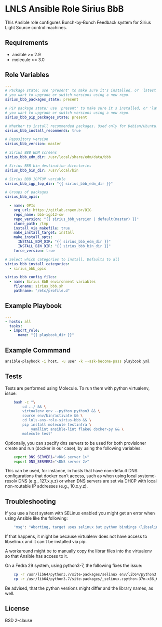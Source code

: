 LNLS Ansible Role Sirius BbB
=======================

This Ansible role configures Bunch-by-Bunch Feedback system for Sirius Light Source control machines.

## Requirements

- ansible >= 2.9
- molecule >= 3.0

## Role Variables

```yaml
---
# Package state; use 'present' to make sure it's installed, or 'latest' if
# you want to upgrade or switch versions using a new repo.
sirius_bbb_packages_state: present

# PIP package state; use 'present' to make sure it's installed, or 'latest' if
# you want to upgrade or switch versions using a new repo.
sirius_bbb_pip_packages_state: present

# Whether to install recommended packages. Used only for Debian/Ubuntu.
sirius_bbb_install_recommends: true

# Repository version
sirius_bbb_version: master

# Sirius BBB EDM screens
sirius_bbb_edm_dir: /usr/local/share/edm/data/bbb

# Sirius BBB bin destination directories
sirius_bbb_bin_dir: /usr/local/bin

# Sirius BBB IGPTOP variable
sirius_bbb_igp_top_dir: "{{ sirius_bbb_edm_dir }}"

# Groups of packages
sirius_bbb_opis:

  - name: OPIs
    org_url: https://gitlab.cnpem.br/DIG
    repo_name: bbb-igp12-sw
    repo_version: "{{ sirius_bbb_version | default(master) }}"
    clone_path: /tmp
    install_via_makefile: true
    make_install_target: install
    make_install_opts:
      INSTALL_EDM_DIR: "{{ sirius_bbb_edm_dir }}"
      INSTALL_BIN_DIR: "{{ sirius_bbb_bin_dir }}"
    force_version: true

# Select which categories to install. Defaults to all
sirius_bbb_install_categories:
  - sirius_bbb_opis

sirius_bbb_config_files:
  - name: Sirius BbB environment variables
    filename: sirius_bbb.sh
    pathname: "/etc/profile.d"
```

## Example Playbook

```yaml
---
- hosts: all
  tasks:
  - import_role:
      name: "{{ playbook_dir }}"
```

## Example Commmand

```bash
ansible-playbook -i host, -u user -k --ask-become-pass playbook.yml
```

## Tests

Tests are performed using Molecule. To run them with python virtualenv, issue:

```bash
    bash -c "\
        cd ../ && \
        virtualenv env --python python3 && \
        source env/bin/activate && \
        cd lnls-ans-role-sirius-bbb && \
        pip install molecule testinfra \
            yamllint ansible-lint flake8 docker-py && \
        molecule test"
```

Optionally, you can specify dns servers to be used for both
provisioner create and run (docker in our case), by using
the following variables:


```bash
    export DNS_SERVER1="<DNS server 1>"
    export DNS_SERVER2="<DNS server 2>"
```

This can be used, for instance, in hosts that have non-default
DNS configurations that docker can't access, such as when
using local systemd-resolv DNS (e.g., 127.x.y.z) or when DNS
servers are set via DHCP with local non-routable IP addresses
(e.g., 10.x.y.z).

## Troubleshooting

If you use a host system with SELinux enabled you might get an error when using
Ansible like the following:

```bash
    "msg": "Aborting, target uses selinux but python bindings (libselinux-python) aren't installed!"
```

If that happens, it might be because virtualenv does not have access to libselinux
and it can't be installed via pip.

A workaround might be to manually copy the librar files into the virtualenv
so that Ansible has access to it.

On a Fedra 29 system, using python3-7, the following fixes the issue:

```bash
    cp -r /usr/lib64/python3.7/site-packages/selinux env/lib64/python3.7/site-packages/
    cp -r /usr/lib64/python3.7/site-packages/_selinux.cpython-37m-x86_64-linux-gnu.so env/lib64/python3.7/site-packages/
```

Be advised, that the python versions might differ and the library names, as well.

## License

BSD 2-clause
